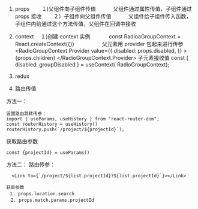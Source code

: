 1.  props
    　　１)父组件向子组件传值
    　　　父组件通过属性传值，子组件通过 props 接收
    　　２）子组件向父组件传值
    　　　父组件给子组件传入函数，子组件内给通过这个方法传值，父组件在回调中接收
2.  context
    　１)创建 context 实例
    　　　 const RadioaGroupContext = React.createContext({})
    　　　　　父元素用 provider 包起来进行传参
    <RadioGroupContext.Provider
    value={{
                  disabled: props.disabled,
                }} >
    {props.children}
    </RadioGroupContext.Provider>
    子元素接收值
    const { disabled: groupDisabled } = useContext(
    RadioGroupContext);

3.  redux

4.  路由传值

方法一：

```
设置路由跳转传参：
import { useParams, useHistory } from "react-router-dom";
const routerHistory = useHistory()
routerHistory.push(`/project/${projectId}`);

```

获取路由参数

```
const {projectId} = useParams()

```

方法二：
路由传参：

```
  <Link to={`/project/${list.projectId}?${list.projectId}`}></Link>
```

```
获取参数
 １．props.location.search
　2. props.match.params.projectId
```
